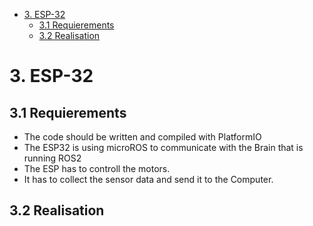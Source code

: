 - [3. ESP-32](#3-esp-32)
  - [3.1 Requierements](#31-requierements)
  - [3.2 Realisation](#32-realisation)

# 3. ESP-32 

## 3.1 Requierements

- The code should be written and compiled with PlatformIO
- The ESP32 is using microROS to communicate with the Brain that is running ROS2
- The ESP has to controll the motors.
- It has to collect the sensor data and send it to the Computer.

## 3.2 Realisation

